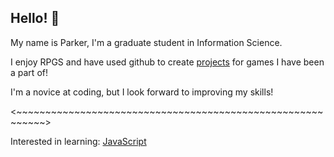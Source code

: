 ## Hello! 👋

My name is Parker, I'm a graduate student in Information Science.

I enjoy RPGS and have used github to create [projects](https://voidseaphilly.com/) for games I have been a part of!

I'm a novice at coding, but I look forward to improving my skills!

<~~~~~~~~~~~~~~~~~~~~~~~~~~~~~~~~~~~~~~~~~~~~~~~~~~~~~~~~~~~>

Interested in learning: [JavaScript](https://github.com/topics/javascript)

<!--
**Chromatic331/Chromatic331** is a ✨ _special_ ✨ repository because its `README.md` (this file) appears on your GitHub profile.

Here are some ideas to get you started:

- 🔭 I’m currently working on ...
- 🌱 I’m currently learning ...
- 👯 I’m looking to collaborate on ...
- 🤔 I’m looking for help with ...
- 💬 Ask me about ...
- 📫 How to reach me: ...
- 😄 Pronouns: ...
- ⚡ Fun fact: ...
-->
